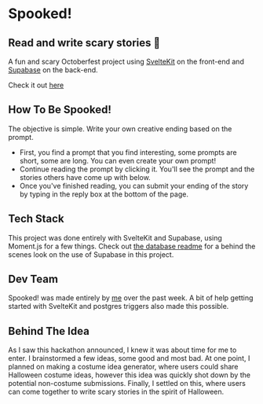 # Spooked!

## Read and write scary stories 👻

A fun and scary Octoberfest project using [SvelteKit](https://kit.svelte.dev/) on the front-end and [Supabase](https://supabase.io/) on the back-end.

Check it out [here](https://spooked.vercel.app/)

## How To Be Spooked!

The objective is simple. Write your own creative ending based on the prompt.

- First, you find a prompt that you find interesting, some prompts are short, some are long. You can even create your own prompt!
- Continue reading the prompt by clicking it. You'll see the prompt and the stories others have come up with below.
- Once you've finished reading, you can submit your ending of the story by typing in the reply box at the bottom of the page.

## Tech Stack

This project was done entirely with SvelteKit and Supabase, using Moment.js for a few things. Check out [the database readme](database/README.md) for a behind the scenes look on the use of Supabase in this project.

## Dev Team

Spooked! was made entirely by [me](https://github.com/Maxson52) over the past week. A bit of help getting started with SvelteKit and postgres triggers also made this possible.

## Behind The Idea

As I saw this hackathon announced, I knew it was about time for me to enter. I brainstormed a few ideas, some good and most bad. At one point, I planned on making a costume idea generator, where users could share Halloween costume ideas, however this idea was quickly shot down by the potential non-costume submissions. Finally, I settled on this, where users can come together to write scary stories in the spirit of Halloween.
